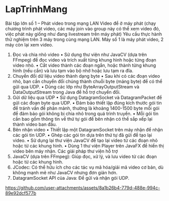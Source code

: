 # LapTrinhMang
Bài tập lớn số 1 – Phát video trong mạng LAN
Video để ở máy phát (chạy chương trình phát video, các máy join vào group này có thể xem video đó, việc phát này giống như đang livestream trên máy phát)
Yêu cầu thực hành thử nghiệm trên 3 máy trong cùng mạng LAN. Máy số 1 là máy phát video, 2 máy còn lại xem video.
1. Đọc và chia nhỏ video
•	Sử dụng thư viện như JavaCV (dựa trên FFmpeg) để đọc video và trích xuất từng khung hình hoặc từng đoạn video nhỏ.
•	Cắt video thành các đoạn ngắn, hoặc thành từng khung hình (nếu cần) và lưu tạm vào bộ nhớ hoặc lưu tạm ra đĩa.
2. Chuyển đổi dữ liệu video thành dạng byte
•	Sau khi có các đoạn video nhỏ, bạn cần chuyển đổi chúng thành chuỗi byte (mảng byte) để có thể gửi qua UDP.
•	Dùng các lớp như ByteArrayOutputStream và DataOutputStream trong Java để hỗ trợ chuyển đổi.
3. Gửi dữ liệu qua UDP
•	Sử dụng DatagramSocket và DatagramPacket để gửi các đoạn byte qua UDP.
•	Đảm bảo thiết lập đúng kích thước gói tin để tránh vấn đề phân mảnh, thường là khoảng 1400-1500 byte mỗi gói để đảm bảo gói không bị chia nhỏ trong quá trình truyền.
•	Mỗi gói tin cần bao gồm thông tin về thứ tự gói để bên nhận có thể sắp xếp lại thành video ban đầu.
4. Bên nhận video
•	Thiết lập một DatagramSocket trên máy nhận để nhận các gói tin UDP.
•	Ghép các gói tin dựa trên thứ tự đã gửi để tạo lại video.
•	Sử dụng lại thư viện JavaCV để tạo lại video từ các đoạn nhỏ hoặc từ các khung hình.
•	Dùng 1 thư viện Player trên JavaFX để hiển thị video bên máy nhận.
Các giải pháp thư viện hỗ trợ
1.	JavaCV (dựa trên FFmpeg): Giúp đọc, xử lý, và lưu video từ các đoạn hoặc từ các khung hình.
2.	JCodec: Có thể hữu ích cho các tác vụ mã hóa/giải mã video cơ bản, dù không mạnh mẽ như JavaCV nhưng đơn giản hơn.
3.	DatagramSocket API của Java: Để gửi và nhận gói UDP.

https://github.com/user-attachments/assets/8a1b26b4-779d-488e-994c-89e92dcf577b
